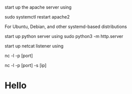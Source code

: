 start up the apache server using

sudo systemctl restart apache2  

For Ubuntu, Debian, and other systemd-based distributions

start up python server using
sudo python3 -m http.server


start up netcat listener using 

nc -l -p [port]

nc -l -p [port] -s [ip]



# Hello
